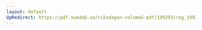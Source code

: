 ```yaml
---
layout: default
UpRedirect: https://pdf.swedeb.se/riksdagen-volumeG-pdf/199293/reg_199293/reg_199293_0447.pdf
---
```

